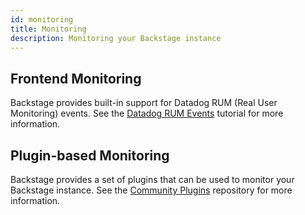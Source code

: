 ```yaml
---
id: monitoring
title: Monitoring
description: Monitoring your Backstage instance
---
```


## Frontend Monitoring

Backstage provides built-in support for Datadog RUM (Real User Monitoring) events. See the [Datadog RUM Events](./tutorials/setup-datadog-rum-events.md) tutorial for more information.

## Plugin-based Monitoring

Backstage provides a set of plugins that can be used to monitor your Backstage instance. See the [Community Plugins](https://github.com/backstage/community-plugins/tree/main/workspaces/analytics/plugins) repository for more information.
